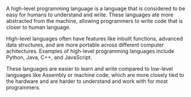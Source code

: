 A high-level programming language is a language that is considered to be easy for humans to understand and write. These languages ate more abstracted from the machine, allowing programmers to write code that is closer to human language.

High-level languages often have features like inbuilt functions, advanced data structures, and are more portable across different computer achitectures. Examples of high-level programming languages include Python, Java, C++, and JavaScript.

These languages are easier to learn and write compared to low-level languages like Assembly or machine code, which are more closely tied to the hardware and are harder to understand and work with for most programmers.

